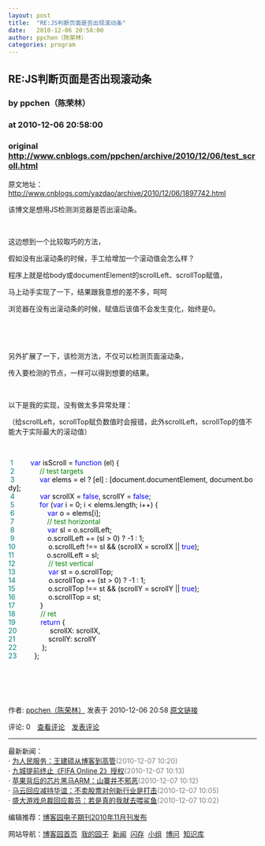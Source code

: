 ```yaml
---
layout: post
title:  "RE:JS判断页面是否出现滚动条"
date:   2010-12-06 20:58:00
author: ppchen（陈荣林）
categories: program
---
```


## RE:JS判断页面是否出现滚动条
### by ppchen（陈荣林）
### at 2010-12-06 20:58:00
### original <http://www.cnblogs.com/ppchen/archive/2010/12/06/test_scroll.html>

<p><p>原文地址：<a title="http://www.cnblogs.com/yazdao/archive/2010/12/06/1897742.html" href="http://www.cnblogs.com/yazdao/archive/2010/12/06/1897742.html">http://www.cnblogs.com/yazdao/archive/2010/12/06/1897742.html</a></p>
<p>该博文是想用JS检测浏览器是否出滚动条。</p>
<p> </p>
<p>这边想到一个比较取巧的方法，</p>
<p>假如没有出滚动条的时候，手工给增加一个滚动值会怎么样？</p>
<p>程序上就是给body或documentElement的scrollLeft、scrollTop赋值，</p>
<p>马上动手实现了一下，结果跟我意想的差不多，呵呵</p>
<p>浏览器在没有出滚动条的时候，赋值后该值不会发生变化，始终是0。</p>
<p> </p>
<p> </p>
<p>另外扩展了一下，该检测方法，不仅可以检测页面滚动条，</p>
<p>传入要检测的节点，一样可以得到想要的结果。</p>
<p> </p>
<p>以下是我的实现，没有做太多异常处理：</p>
<p>（给scrollLeft，scrollTop赋负数值时会报错，此外scrollLeft，scrollTop的值不能大于实际最大的滚动值）</p>
<p> </p>
<div>
<div><span style="color:#008080"> 1</span> <span style="color:#000000">        </span><span style="color:#0000ff">var</span><span style="color:#000000"> isScroll </span><span style="color:#000000">=</span><span style="color:#000000"> </span><span style="color:#0000ff">function</span><span style="color:#000000"> (el) {<br></span><span style="color:#008080"> 2</span> <span style="color:#000000">            </span><span style="color:#008000">//</span><span style="color:#008000"> test targets</span><span style="color:#008000"><br></span><span style="color:#008080"> 3</span> <span style="color:#008000"></span><span style="color:#000000">            </span><span style="color:#0000ff">var</span><span style="color:#000000"> elems </span><span style="color:#000000">=</span><span style="color:#000000"> el </span><span style="color:#000000">?</span><span style="color:#000000"> [el] : [document.documentElement, document.body];<br></span><span style="color:#008080"> 4</span> <span style="color:#000000">            </span><span style="color:#0000ff">var</span><span style="color:#000000"> scrollX </span><span style="color:#000000">=</span><span style="color:#000000"> </span><span style="color:#0000ff">false</span><span style="color:#000000">, scrollY </span><span style="color:#000000">=</span><span style="color:#000000"> </span><span style="color:#0000ff">false</span><span style="color:#000000">;<br></span><span style="color:#008080"> 5</span> <span style="color:#000000">            </span><span style="color:#0000ff">for</span><span style="color:#000000"> (</span><span style="color:#0000ff">var</span><span style="color:#000000"> i </span><span style="color:#000000">=</span><span style="color:#000000"> </span><span style="color:#000000">0</span><span style="color:#000000">; i </span><span style="color:#000000">&lt;</span><span style="color:#000000"> elems.length; i</span><span style="color:#000000">++</span><span style="color:#000000">) {<br></span><span style="color:#008080"> 6</span> <span style="color:#000000">                </span><span style="color:#0000ff">var</span><span style="color:#000000"> o </span><span style="color:#000000">=</span><span style="color:#000000"> elems[i];<br></span><span style="color:#008080"> 7</span> <span style="color:#000000">                </span><span style="color:#008000">//</span><span style="color:#008000"> test horizontal</span><span style="color:#008000"><br></span><span style="color:#008080"> 8</span> <span style="color:#008000"></span><span style="color:#000000">                </span><span style="color:#0000ff">var</span><span style="color:#000000"> sl </span><span style="color:#000000">=</span><span style="color:#000000"> o.scrollLeft;<br></span><span style="color:#008080"> 9</span> <span style="color:#000000">                o.scrollLeft </span><span style="color:#000000">+=</span><span style="color:#000000"> (sl </span><span style="color:#000000">&gt;</span><span style="color:#000000"> </span><span style="color:#000000">0</span><span style="color:#000000">) </span><span style="color:#000000">?</span><span style="color:#000000"> </span><span style="color:#000000">-</span><span style="color:#000000">1</span><span style="color:#000000"> : </span><span style="color:#000000">1</span><span style="color:#000000">;<br></span><span style="color:#008080">10</span> <span style="color:#000000">                o.scrollLeft </span><span style="color:#000000">!==</span><span style="color:#000000"> sl </span><span style="color:#000000">&amp;&amp;</span><span style="color:#000000"> (scrollX </span><span style="color:#000000">=</span><span style="color:#000000"> scrollX </span><span style="color:#000000">||</span><span style="color:#000000"> </span><span style="color:#0000ff">true</span><span style="color:#000000">);<br></span><span style="color:#008080">11</span> <span style="color:#000000">                o.scrollLeft </span><span style="color:#000000">=</span><span style="color:#000000"> sl;<br></span><span style="color:#008080">12</span> <span style="color:#000000">                </span><span style="color:#008000">//</span><span style="color:#008000"> test vertical</span><span style="color:#008000"><br></span><span style="color:#008080">13</span> <span style="color:#008000"></span><span style="color:#000000">                </span><span style="color:#0000ff">var</span><span style="color:#000000"> st </span><span style="color:#000000">=</span><span style="color:#000000"> o.scrollTop;<br></span><span style="color:#008080">14</span> <span style="color:#000000">                o.scrollTop </span><span style="color:#000000">+=</span><span style="color:#000000"> (st </span><span style="color:#000000">&gt;</span><span style="color:#000000"> </span><span style="color:#000000">0</span><span style="color:#000000">) </span><span style="color:#000000">?</span><span style="color:#000000"> </span><span style="color:#000000">-</span><span style="color:#000000">1</span><span style="color:#000000"> : </span><span style="color:#000000">1</span><span style="color:#000000">;<br></span><span style="color:#008080">15</span> <span style="color:#000000">                o.scrollTop </span><span style="color:#000000">!==</span><span style="color:#000000"> st </span><span style="color:#000000">&amp;&amp;</span><span style="color:#000000"> (scrollY </span><span style="color:#000000">=</span><span style="color:#000000"> scrollY </span><span style="color:#000000">||</span><span style="color:#000000"> </span><span style="color:#0000ff">true</span><span style="color:#000000">);<br></span><span style="color:#008080">16</span> <span style="color:#000000">                o.scrollTop </span><span style="color:#000000">=</span><span style="color:#000000"> st;<br></span><span style="color:#008080">17</span> <span style="color:#000000">            }<br></span><span style="color:#008080">18</span> <span style="color:#000000">            </span><span style="color:#008000">//</span><span style="color:#008000"> ret</span><span style="color:#008000"><br></span><span style="color:#008080">19</span> <span style="color:#008000"></span><span style="color:#000000">            </span><span style="color:#0000ff">return</span><span style="color:#000000"> {<br></span><span style="color:#008080">20</span> <span style="color:#000000">                scrollX: scrollX,<br></span><span style="color:#008080">21</span> <span style="color:#000000">                scrollY: scrollY<br></span><span style="color:#008080">22</span> <span style="color:#000000">            };<br></span><span style="color:#008080">23</span> <span style="color:#000000">        };</span></div></div>
<p> </p>
<p> </p><img src="http://www.cnblogs.com/ppchen/aggbug/1898113.html?type=1" width="1" height="1" alt=""><p>作者: <a href="http://www.cnblogs.com/ppchen/">ppchen（陈荣林）</a> 发表于 2010-12-06 20:58 <a href="http://www.cnblogs.com/ppchen/archive/2010/12/06/test_scroll.html">原文链接</a></p><p>评论: 0　<a href="http://www.cnblogs.com/ppchen/archive/2010/12/06/test_scroll.html#pagedcomment">查看评论</a>　<a href="http://www.cnblogs.com/ppchen/archive/2010/12/06/test_scroll.html#commentform">发表评论</a></p><hr><p>最新新闻：<br>· <a href="http://news.cnblogs.com/n/83719/">为人民服务：王建硕从博客到高管</a><span style="color:gray">(2010-12-07 10:20)</span><br>· <a href="http://news.cnblogs.com/n/83718/">九城提前终止《FIFA Online 2》授权</a><span style="color:gray">(2010-12-07 10:13)</span><br>· <a href="http://news.cnblogs.com/n/83717/">苹果背后的芯片黑马ARM：山寨并不邪恶</a><span style="color:gray">(2010-12-07 10:12)</span><br>· <a href="http://news.cnblogs.com/n/83716/">马云回应减持华谊：不卖股票对创新行业是打击</a><span style="color:gray">(2010-12-07 10:05)</span><br>· <a href="http://news.cnblogs.com/n/83715/">盛大游戏总裁回应裁员：若是真的我就去喂鲨鱼</a><span style="color:gray">(2010-12-07 10:02)</span><br></p><p>编辑推荐：<a href="http://www.cnblogs.com/cmt/archive/2010/12/06/1897727.html">博客园电子期刊2010年11月刊发布</a><br></p><p>网站导航：<a href="http://www.cnblogs.com">博客园首页</a>  <a href="http://home.cnblogs.com/">我的园子</a>  <a href="http://news.cnblogs.com">新闻</a>  <a href="http://home.cnblogs.com/ing/">闪存</a>  <a href="http://home.cnblogs.com/group/">小组</a>  <a href="http://space.cnblogs.com/q/">博问</a>  <a href="http://kb.cnblogs.com">知识库</a></p></p>